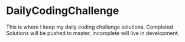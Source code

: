 # DailyCodingChallenge
This is where I keep my daily coding challenge solutions. Completed Solutions will be pushed to master, incomplete will live in development.

